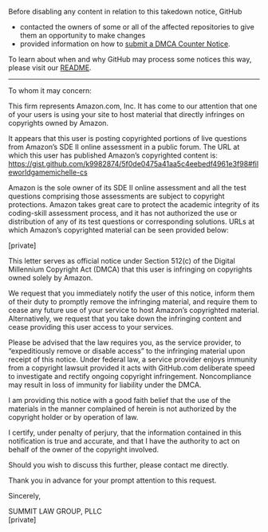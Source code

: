 Before disabling any content in relation to this takedown notice, GitHub
- contacted the owners of some or all of the affected repositories to give them an opportunity to make changes
- provided information on how to [submit a DMCA Counter Notice](https://docs.github.com/en/articles/guide-to-submitting-a-dmca-counter-notice).

To learn about when and why GitHub may process some notices this way, please visit our [README](https://github.com/github/dmca/blob/master/README.md).

---

To whom it may concern:

This firm represents Amazon.com, Inc. It has come to our attention that one of your users is using your site to host material that directly infringes on copyrights owned by Amazon.

It appears that this user is posting copyrighted portions of live questions from Amazon’s SDE II online assessment in a public forum. The URL at which this user has published Amazon’s copyrighted content is:  
https://gist.github.com/k9982874/5f0de0475a41aa5c4eebedf4961e3f98#fileworldgamemichelle-cs

Amazon is the sole owner of its SDE II online assessment and all the test questions comprising those assessments are subject to copyright protections. Amazon takes great care to protect the academic integrity of its coding-skill assessment process, and it has not authorized the use or distribution of any of its test questions or corresponding solutions. URLs at which Amazon’s copyrighted material can be seen provided below:

[private]

This letter serves as official notice under Section 512(c) of the Digital Millennium Copyright Act (DMCA) that this user is infringing on copyrights owned solely by Amazon.

We request that you immediately notify the user of this notice, inform them of their duty to promptly remove the infringing material, and require them to cease any future use of your service to host Amazon’s copyrighted material. Alternatively, we request that you take down the infringing content and cease providing this user access to your services.

Please be advised that the law requires you, as the service provider, to “expeditiously remove or disable access” to the infringing material upon receipt of this notice. Under federal law, a service provider enjoys immunity from a copyright lawsuit provided it acts with GitHub.com deliberate speed to investigate and rectify ongoing copyright infringement. Noncompliance may result in loss of immunity for liability under the DMCA.

I am providing this notice with a good faith belief that the use of the materials in the manner complained of herein is not authorized by the copyright holder or by operation of law.

I certify, under penalty of perjury, that the information contained in this notification is true and accurate, and that I have the authority to act on behalf of the owner of the copyright involved.

Should you wish to discuss this further, please contact me directly.

Thank you in advance for your prompt attention to this request.

Sincerely,

SUMMIT LAW GROUP, PLLC  
[private]
